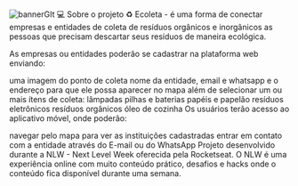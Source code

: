 ![bannerGIt](https://user-images.githubusercontent.com/59096165/83454495-a7dfbf00-a432-11ea-8aa1-e4e138d65809.png)
💻 Sobre o projeto
♻️ Ecoleta - é uma forma de conectar empresas e entidades de coleta de resíduos orgânicos e inorgânicos as pessoas que precisam descartar seus resíduos de maneira ecológica.

As empresas ou entidades poderão se cadastrar na plataforma web enviando:

uma imagem do ponto de coleta
nome da entidade, email e whatsapp
e o endereço para que ele possa aparecer no mapa
além de selecionar um ou mais ítens de coleta:
lâmpadas
pilhas e baterias
papéis e papelão
resíduos eletrônicos
resíduos orgânicos
óleo de cozinha
Os usuários terão acesso ao aplicativo móvel, onde poderão:

navegar pelo mapa para ver as instituições cadastradas
entrar em contato com a entidade através do E-mail ou do WhatsApp
Projeto desenvolvido durante a NLW - Next Level Week oferecida pela Rocketseat. O NLW é uma experiência online com muito conteúdo prático, desafios e hacks onde o conteúdo fica disponível durante uma semana.

